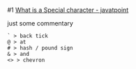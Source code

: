 #1
[What is a Special character - javatpoint](https://www.javatpoint.com/what-is-a-special-character)

just some commentary
```
` > back tick
@ > at
# > hash / pound sign
& > and
<> > chevron
```